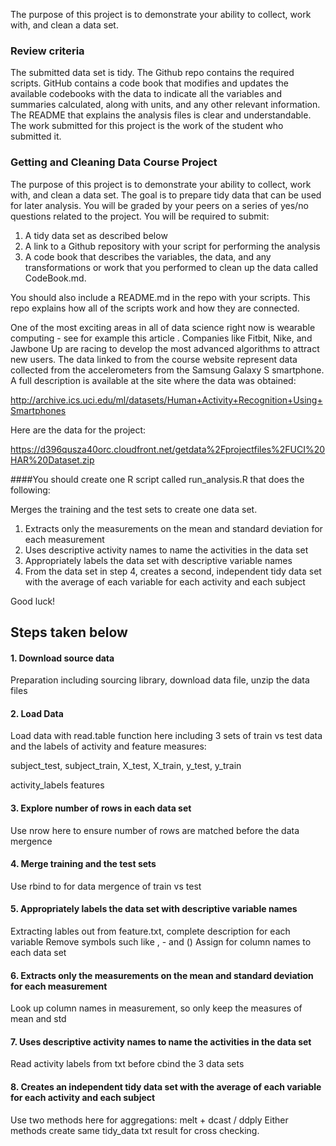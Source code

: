 The purpose of this project is to demonstrate your ability to collect, work with, and clean a data set.

### Review criteria

The submitted data set is tidy.
The Github repo contains the required scripts.
GitHub contains a code book that modifies and updates the available codebooks with the data to indicate all the variables and summaries calculated, along with units, and any other relevant information.
The README that explains the analysis files is clear and understandable.
The work submitted for this project is the work of the student who submitted it.

### Getting and Cleaning Data Course Project

The purpose of this project is to demonstrate your ability to collect, work with, and clean a data set. The goal is to prepare tidy data that can be used for later analysis. You will be graded by your peers on a series of yes/no questions related to the project. You will be required to submit:

1.  A tidy data set as described below
2.  A link to a Github repository with your script for performing the analysis
3.  A code book that describes the variables, the data, and any transformations or work that you performed to clean up the data called CodeBook.md.

You should also include a README.md in the repo with your scripts. This repo explains how all of the scripts work and how they are connected.

One of the most exciting areas in all of data science right now is wearable computing - see for example this article . Companies like Fitbit, Nike, and Jawbone Up are racing to develop the most advanced algorithms to attract new users. The data linked to from the course website represent data collected from the accelerometers from the Samsung Galaxy S smartphone. A full description is available at the site where the data was obtained:

http://archive.ics.uci.edu/ml/datasets/Human+Activity+Recognition+Using+Smartphones

Here are the data for the project:

https://d396qusza40orc.cloudfront.net/getdata%2Fprojectfiles%2FUCI%20HAR%20Dataset.zip

####You should create one R script called run_analysis.R that does the following:

Merges the training and the test sets to create one data set.

1.  Extracts only the measurements on the mean and standard deviation for each measurement
2.  Uses descriptive activity names to name the activities in the data set
3.  Appropriately labels the data set with descriptive variable names
4.  From the data set in step 4, creates a second, independent tidy data set with the average of each variable for each activity and each subject

Good luck!


## Steps taken below

#### 1. Download source data
Preparation including sourcing library, download data file, unzip the data files

#### 2. Load Data
Load data with read.table function here including 3 sets of train vs test data and the labels of activity and feature measures:

subject_test, subject_train, 
X_test, X_train,
y_test, y_train

activity_labels
features

#### 3. Explore number of rows in each data set
Use nrow here to ensure number of rows are matched before the data mergence

#### 4. Merge training and the test sets
Use rbind to for data mergence of train vs test

#### 5. Appropriately labels the data set with descriptive variable names
Extracting lables out from feature.txt, complete description for each variable
Remove symbols such like , - and ()
Assign for column names to each data set

#### 6. Extracts only the measurements on the mean and standard deviation for each measurement
Look up column names in measurement, so only keep the measures of mean and std

#### 7. Uses descriptive activity names to name the activities in the data set
Read activity labels from txt before cbind the 3 data sets

#### 8. Creates an independent tidy data set with the average of each variable for each activity and each subject
Use two methods here for aggregations: melt + dcast / ddply
Either methods create same tidy_data txt result for cross checking.